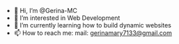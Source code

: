- 👋 Hi, I’m @Gerina-MC
- 👀 I’m interested in Web Development
- 🌱 I’m currently learning how to build dynamic websites
- 📫 How to reach me: mail: gerinamary7133@gmail.com

<!---
Gerina-MC/Gerina-MC is a ✨ special ✨ repository because its `README.md` (this file) appears on your GitHub profile.
You can click the Preview link to take a look at your changes.
--->
